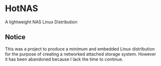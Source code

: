 HotNAS
======

A lightweight NAS Linux Distribution

Notice
------
This was a project to produce a minimum and embedded Linux distribution for the purpose of creating a networked attached
storage system. However it has been abandoned because I lack the time to continue.
